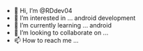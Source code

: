 - 👋 Hi, I’m @RDdev04
- 👀 I’m interested in ... android development
- 🌱 I’m currently learning ... android
- 💞️ I’m looking to collaborate on ...
- 📫 How to reach me ...

<!---
RDdev04/RDdev04 is a ✨ special ✨ repository because its `README.md` (this file) appears on your GitHub profile.
You can click the Preview link to take a look at your changes.
--->
